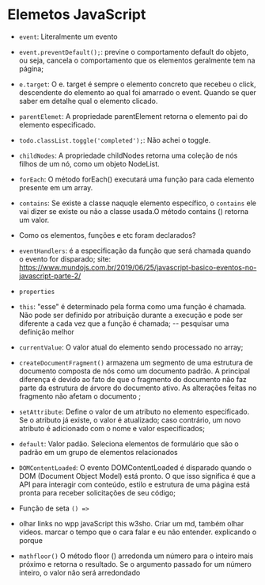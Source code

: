 # Elemetos JavaScript
- `event`: Literalmente um evento
- `event.preventDefault();`: previne o comportamento default do objeto, ou seja, cancela o comportamento que os elementos geralmente tem na página;
- `e.target`: O e. target é sempre o elemento concreto que recebeu o click, descendente do elemento ao qual foi amarrado o event. Quando se quer saber em detalhe qual o elemento clicado.
- `parentElemet`: A propriedade parentElement retorna o elemento pai do elemento especificado.
- `todo.classList.toggle('completed');`: Não achei o toggle.
- `childNodes`: A propriedade childNodes retorna uma coleção de nós filhos de um nó, como um objeto NodeList.
- `forEach`: O método forEach() executará uma função para cada elemento presente em um array.
- `contains`: Se existe a classe naquqle elemento específico, o `contains` ele vai dizer se existe ou não a classe usada.O método contains () retorna um valor.

- Como os elementos, funções e etc foram declarados?
- `eventHandlers`: é a especificação da função que será chamada quando o evento for disparado; site: https://www.mundojs.com.br/2019/06/25/javascript-basico-eventos-no-javascript-parte-2/
- `properties`
- `this`: "esse" é determinado pela forma como uma função é chamada. Não pode ser definido por atribuição durante a execução e pode ser diferente a cada vez que a função é chamada; -- pesquisar uma definição melhor
- `currentValue`: O valor atual do elemento sendo processado no array;
- `createDocumentFragment()` armazena um segmento de uma estrutura de documento composta de nós como um documento padrão. A principal diferença é devido ao fato de que o fragmento do documento não faz parte da estrutura de árvore do documento ativo. As alterações feitas no fragmento não afetam o documento ;
- `setAttribute`: Define o valor de um atributo no elemento especificado. Se o atributo já existe, o valor é atualizado; caso contrário, um novo atributo é adicionado com o nome e valor especificados;
- `default`: Valor padão. Seleciona elementos de formulário que são o padrão em um grupo de elementos relacionados
- `DOMContentLoaded`: O evento DOMContentLoaded é disparado quando o DOM (Document Object Model) está pronto. O que isso significa é que a API para interagir com conteúdo, estilo e estrutura de uma página está pronta para receber solicitações de seu código;
- Função de seta `() => `
-  olhar links no wpp
javaScript this w3sho. Criar um md, também olhar videos. 
marcar o tempo que o cara falar e eu não entender. explicando o porque

- `mathfloor()` O método floor () arredonda um número para o inteiro mais próximo e retorna o resultado. Se o argumento passado for um número inteiro, o valor não será arredondado